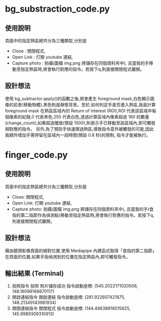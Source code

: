 # bg_substraction_code.py
## 使用說明
頁面中的指定熱區總共分為三種類型,分別是
- Close : 關閉程式,
- Open Link : 打開 youtube 連結,
- Capture photo : 拍攝(圖檔 img.png 將儲存在同個資料夾中),
且當我的手移動至指定熱區時,將會執行對應的指令。若按下q,則直接關閉程式離開。
## 設計想法
使用 bg_subtractor.apply()的函數之後,將會產生 foreground mask,白色顯示圖像的前景(移動物體),黑色則是靜態背景。至於,如何判定手是否進入熱區,我是計算 foreground mask 在熱區區域內的 Return of interest (ROI),ROI 代表該區域中每個像素的紀錄,0 代表黑色,255 代表白色,透過計算區域內像素超過 180 的數量(change_count),如果超過閾值(預設 1500),則表示手已移動至該區域內,即可觸發相對應的指令。
另外,為了預防手快速揮過熱區,導致指令意外被觸發的可能,因此我額外增加手需停留在區域內一段時間(預設 0.8 秒)的限制, 指令才能被執行。

# finger_code.py
## 使用說明
頁面中的指定熱區總共分為三種類型,分別是
- Close: 關閉程式,
- Open Link: 打開 youtube 連結,
- Capture photo: 拍攝(圖檔 img.png 將儲存在同個資料夾中),
且當我的手(食指的第二指節作為偵測點)移動至指定熱區時,將會執行對應的指令。若按下q,則直接關閉程式離開。
## 設計想法
藉由鏡頭影像頁面的絕對位置,使用 Mediapipe 內建函式取得「食指的第二指節」在頁面的位置,如果手指偵測到的位置在指定熱區內,即可觸發指令。
## 輸出結果 (Terminal)
1. 拍照指令
拍照
照片儲存成功
指令啟動座標: (545.2022171020508, 148.16099166870117)
2. 開啟連結指令
開啟連結
指令啟動座標: (281.922607421875, 148.21349143981934)
3. 關閉連結指令
關閉程式
指令啟動座標: (144.48638916015625, 145.9989309310913)
